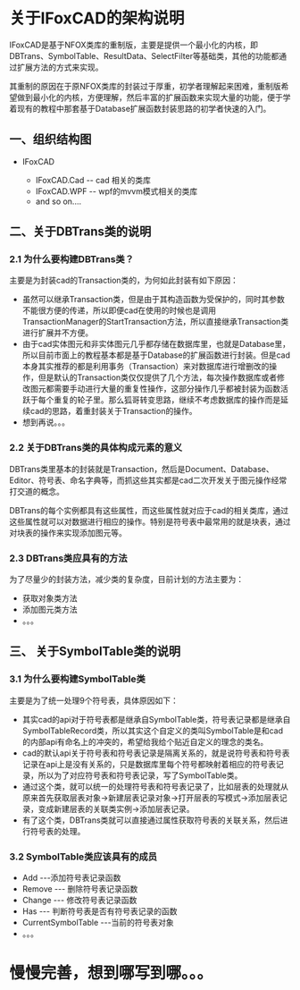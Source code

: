 # 关于IFoxCAD的架构说明

IFoxCAD是基于NFOX类库的重制版，主要是提供一个最小化的内核，即DBTrans、SymbolTable、ResultData、SelectFilter等基础类，其他的功能都通过扩展方法的方式来实现。

其重制的原因在于原NFOX类库的封装过于厚重，初学者理解起来困难，重制版希望做到最小化的内核，方便理解，然后丰富的扩展函数来实现大量的功能，便于学着现有的教程中那套基于Database扩展函数封装思路的初学者快速的入门。

## 一、组织结构图

- IFoxCAD

  - IFoxCAD.Cad -- cad 相关的类库
  - IFoxCAD.WPF -- wpf的mvvm模式相关的类库
  - and so on....

  

## 二、关于DBTrans类的说明

### 2.1 为什么要构建DBTrans类？

主要是为封装cad的Transaction类的，为何如此封装有如下原因：

- 虽然可以继承Transaction类，但是由于其构造函数为受保护的，同时其参数不能很方便的传递，所以即便cad在使用的时候也是调用TransactionManager的StartTransaction方法，所以直接继承Transaction类进行扩展并不方便。
- 由于cad实体图元和非实体图元几乎都存储在数据库里，也就是Database里，所以目前市面上的教程基本都是基于Database的扩展函数进行封装。但是cad本身其实推荐的都是利用事务（Transaction）来对数据库进行增删改的操作，但是默认的Transaction类仅仅提供了几个方法，每次操作数据库或者修改图元都需要手动进行大量的重复性操作，这部分操作几乎都被封装为函数活跃于每个重复的轮子里。那么狐哥转变思路，继续不考虑数据库的操作而是延续cad的思路，着重封装关于Transaction的操作。
- 想到再说。。。

### 2.2 关于DBTrans类的具体构成元素的意义

DBTrans类里基本的封装就是Transaction，然后是Document、Database、Editor、符号表、命名字典等，而抓这些其实都是cad二次开发关于图元操作经常打交道的概念。

DBTrans的每个实例都具有这些属性，而这些属性就对应于cad的相关类库，通过这些属性就可以对数据进行相应的操作。特别是符号表中最常用的就是块表，通过对块表的操作来实现添加图元等。

### 2.3 DBTrans类应具有的方法

为了尽量少的封装方法，减少类的复杂度，目前计划的方法主要为：

- 获取对象类方法
- 添加图元类方法
- 。。。

## 三、 关于SymbolTable类的说明

### 3.1 为什么要构建SymbolTable类

主要是为了统一处理9个符号表，具体原因如下：

- 其实cad的api对于符号表都是继承自SymbolTable类，符号表记录都是继承自SymbolTableRecord类，所以其实这个自定义的类叫SymbolTable是和cad的内部api有命名上的冲突的，希望给我给个贴近自定义的理念的类名。
- cad的默认api关于符号表和符号表记录是隔离关系的，就是说符号表和符号表记录在api上是没有关系的，只是数据库里每个符号都映射着相应的符号表记录，所以为了对应符号表和符号表记录，写了SymbolTable类。
- 通过这个类，就可以统一的处理符号表和符号表记录了，比如层表的处理就从原来首先获取层表对象->新建层表记录对象->打开层表的写模式->添加层表记录，变成新建层表的关联类实例->添加层表记录。
- 有了这个类，DBTrans类就可以直接通过属性获取符号表的关联关系，然后进行符号表的处理。

### 3.2 SymbolTable类应该具有的成员

- Add  ---添加符号表记录函数
- Remove --- 删除符号表记录函数
- Change --- 修改符号表记录函数
- Has --- 判断符号表是否有符号表记录的函数
- CurrentSymbolTable  ---当前的符号表对象
- 。。。

# 慢慢完善，想到哪写到哪。。。









